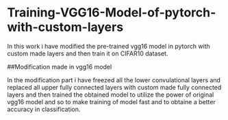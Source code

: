 # Training-VGG16-Model-of-pytorch-with-custom-layers
In this work i have modified the pre-trained vgg16 model in pytorch with custom made layers and then train it on CIFAR10 dataset.

##Modification made in vgg16 model 


In the modification part i have freezed all the lower convulational layers and replaced all upper fully connected layers with custom made fully connected layers and then trained the obtained model to utilize the power of original vgg16 model and so to make training of model fast and to obtaine a better accuracy in classification.


